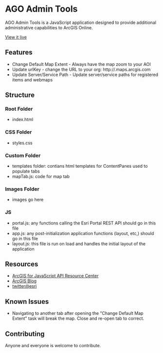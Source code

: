# AGO Admin Tools

AGO Admin Tools is a JavaScript application designed to provide additional administrative capabilities to ArcGIS Online.

[View it live](http://pholleran.github.com/agoAdminTools/index.html)

## Features

* Change Default Map Extent - Always have the map zoom to your AOI
* Update urlKey - change the URL to your org: http://<urlKey>.maps.arcgis.com
* Update Server/Service Path - Update server/service paths for registered items and webmaps

## Structure

### Root Folder
* index.html

### CSS Folder
* styles.css

### Custom Folder
* templates folder: contians html templates for ContentPanes used to populate tabs
* mapTab.js: code for map tab

### Images Folder
* images go here

### JS
* portal.js: any functions calling the Esri Portal REST API should go in this file
* app.js: any post-initialization application functions (layout, etc,) should go in this file
* layout.js: this file is run on load and handles the initial layout of the application

## Resources

* [ArcGIS for JavaScript API Resource Center](http://help.arcgis.com/en/webapi/javascript/arcgis/index.html)
* [ArcGIS Blog](http://blogs.esri.com/esri/arcgis/)
* [twitter@esri](http://twitter.com/esri)

## Known Issues

* Navigating to another tab after opening the "Change Default Map Extent" task will break the map.  Close and re-open tab to correct.

## Contributing

Anyone and everyone is welcome to contribute.